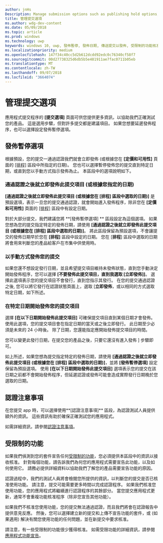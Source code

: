 ```yaml
---
author: jnHs
Description: Manage submission options such as publishing hold options, notes for certification, and more.
title: 管理提交選項
ms.author: wdg-dev-content
ms.date: 05/09/2018
ms.topic: article
ms.prod: windows
ms.technology: uwp
keywords: windows 10, uwp, 發佈暫停, 發佈日期, 傳送提交以發佈, 受限制的功能核准
ms.localizationpriority: medium
ms.openlocfilehash: 147f34c40cc5d2b612dcdd92edc0c76340cf58f7
ms.sourcegitcommit: 00d27738325d6db5b5e481911ae7fac0711b05eb
ms.translationtype: MT
ms.contentlocale: zh-TW
ms.lasthandoff: 09/07/2018
ms.locfileid: "3664074"
---
```

# <a name="manage-submission-options"></a>管理提交選項

應用程式提交程序的 **\[提交選項\]** 頁面可供您提供更多資訊，以協助我們正確測試您的產品。 這是選用步驟，但對許多提交都是建議項目。 如果您想要延遲發佈程序，也可以選擇設定發佈暫停選項。


## <a name="publishing-hold-options"></a>發佈暫停選項

根據預設，您的提交一通過認證我們就會立即發佈 (或根據您在 **\[定價和可用性\]** 頁面的 [\[排程\]](configure-precise-release-scheduling.md) 區段中所指定的日期)。 您也可以選擇暫停發佈您的提交直到特定日期，或直到您以手動方式指示發佈為止。 本區段中的選項說明如下。 


### <a name="publish-your-submission-as-soon-as-it-passes-certification-or-per-dates-you-specify"></a>通過認證之後就立即發佈此提交項目 (或根據您指定的日期)

**\[通過認證之後就立即發佈此提交項目 (或根據您在 \[排程\] 區段中選取的日期)\]** 是預設選項，表示一旦您的提交通過認證，就會開始進入發佈程序，除非您在 **\[定價和可用性\]** 頁面的 [\[排程\]](configure-precise-release-scheduling.md) 區段中有設定日期。   

對於大部分提交，我們建議您將 **\[發佈暫停選項\] ** 區段設定為這個選項。 如果您想為您的提交指定特定的發佈日期，請使用 **\[通過認證之後就立即發佈此提交項目 (或根據您在 \[排程\] 區段中選取的日期)\]**。 將此區段保留為預設選項，不會讓提交的發佈日期早於您在 **\[排程\]** 區段中設定的日期。 您在 [**排程**\] 區段中選取的日期將會用來判斷您的產品給客戶在市集中供使用時。


### <a name="publish-your-submission-manually"></a>以手動方式發佈您的提交

如果您還不想設定發行日期，並且希望提交項目維持未發佈狀態，直到您手動決定開始發佈程序，您可以選擇 **\[不要發佈此提交項目，直到我選取 [立即發佈]\]**。 選擇此選項表示您的提交項目不會發行，直到您指示其發行。 在您的提交通過認證之後, 您可以將它發行在認證狀態頁面上，選取 [**立即發佈**，或以相同的方式選取特定日期，如下所述。


### <a name="start-publishing-your-submission-on-a-certain-date"></a>在特定日期開始發佈您的提交項目

選擇 **\[在以下日期開始發佈此提交項目\]** 可確保提交項目直到某個日期才會發佈。 使用此選項，您的提交項目會在指定日期的當天或之後立即發行。 此日期至少必須是未來的 24 小時後。 除了日期，您還能指定應開始發佈提交項目的時間。 

您可以變更此發行日期，在提交您的產品之後，只要它還沒有進入發佈 \] 步驟即可。 
 
如上所述，如果您想為提交指定特定的發佈日期，請使用 **\[通過認證之後就立即發佈此提交項目 (或根據您在 \[排程\] 區段中選取的日期)\]**，並將 **\[發佈暫停選項\]** 設定保留為預設選項。 使用 **\[在以下日期開始發佈此提交項目\]** 選項表示您的提交在該日期之前都不會開始發佈程序，但延遲認證或發佈可能會造成實際發行日期晚於您選取的日期。 


## <a name="notes-for-certification"></a>認證注意事項

在您提交 app 時，可以選擇使用**\[認證注意事項\]** 區段，為認證測試人員提供額外的資訊。 這些資訊有助於確保正確測試您的應用程式。 

如需詳細資訊，請參閱[認證注意事項](notes-for-certification.md)。


## <a name="restricted-capabilities"></a>受限制的功能

如果我們偵測到您的套件宣告任何[受限制的功能](../packaging/app-capability-declarations.md#restricted-capabilities)，您必須提供本區段中的資訊以接收核准。 針對每個功能，請告訴我們為何您的應用程式需要宣告此功能，以及如何使用它。 請務必提供詳細資料以協助我們了解您的產品需要宣告功能的原因。 

認證過程中，我們的測試人員將會檢閱您所提供的資訊，以判斷您的提交是否已核准使用功能。 請注意，提交可能需要更多時間以完成認證程序。 如果我們核准您使用功能，您的應用程式將繼續進行認證程序的其餘部分。 當您提交應用程式更新，通常不會重複功能核准程序（除非您宣告其他功能）。 

如果我們不核准您使用功能，您的提交無法通過認證，而且我們將會在認證報告中提供意見反應。 然後，您可以選擇建立新的提交和上傳不宣告功能的套件，或 (如果適用) 解決有關您使用功能的任何問題，並在新提交中要求核准。

請注意，有一些受限制的功能很少獲得核准。 如需受限功能的詳細資訊，請參閱[應用程式功能宣告](../packaging/app-capability-declarations.md#restricted-capabilities)。

